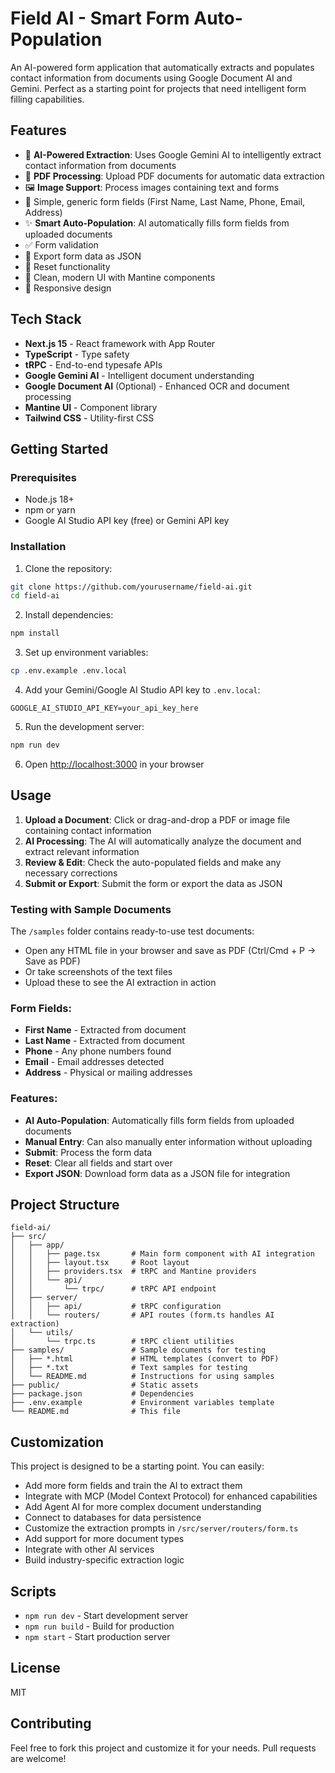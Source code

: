 # Field AI - Smart Form Auto-Population

An AI-powered form application that automatically extracts and populates contact information from documents using Google Document AI and Gemini. Perfect as a starting point for projects that need intelligent form filling capabilities.

## Features

- 🤖 **AI-Powered Extraction**: Uses Google Gemini AI to intelligently extract contact information from documents
- 📄 **PDF Processing**: Upload PDF documents for automatic data extraction
- 🖼️ **Image Support**: Process images containing text and forms
- 📝 Simple, generic form fields (First Name, Last Name, Phone, Email, Address)
- ✨ **Smart Auto-Population**: AI automatically fills form fields from uploaded documents
- ✅ Form validation
- 💾 Export form data as JSON
- 🔄 Reset functionality
- 🎨 Clean, modern UI with Mantine components
- 📱 Responsive design

## Tech Stack

- **Next.js 15** - React framework with App Router
- **TypeScript** - Type safety
- **tRPC** - End-to-end typesafe APIs
- **Google Gemini AI** - Intelligent document understanding
- **Google Document AI** (Optional) - Enhanced OCR and document processing
- **Mantine UI** - Component library
- **Tailwind CSS** - Utility-first CSS

## Getting Started

### Prerequisites

- Node.js 18+
- npm or yarn
- Google AI Studio API key (free) or Gemini API key

### Installation

1. Clone the repository:
```bash
git clone https://github.com/yourusername/field-ai.git
cd field-ai
```

2. Install dependencies:
```bash
npm install
```

3. Set up environment variables:
```bash
cp .env.example .env.local
```

4. Add your Gemini/Google AI Studio API key to `.env.local`:
```
GOOGLE_AI_STUDIO_API_KEY=your_api_key_here
```

5. Run the development server:
```bash
npm run dev
```

6. Open [http://localhost:3000](http://localhost:3000) in your browser

## Usage

1. **Upload a Document**: Click or drag-and-drop a PDF or image file containing contact information
2. **AI Processing**: The AI will automatically analyze the document and extract relevant information
3. **Review & Edit**: Check the auto-populated fields and make any necessary corrections
4. **Submit or Export**: Submit the form or export the data as JSON

### Testing with Sample Documents

The `/samples` folder contains ready-to-use test documents:
- Open any HTML file in your browser and save as PDF (Ctrl/Cmd + P → Save as PDF)
- Or take screenshots of the text files
- Upload these to see the AI extraction in action

### Form Fields:
- **First Name** - Extracted from document
- **Last Name** - Extracted from document
- **Phone** - Any phone numbers found
- **Email** - Email addresses detected
- **Address** - Physical or mailing addresses

### Features:
- **AI Auto-Population**: Automatically fills form fields from uploaded documents
- **Manual Entry**: Can also manually enter information without uploading
- **Submit**: Process the form data
- **Reset**: Clear all fields and start over
- **Export JSON**: Download form data as a JSON file for integration

## Project Structure

```
field-ai/
├── src/
│   ├── app/
│   │   ├── page.tsx       # Main form component with AI integration
│   │   ├── layout.tsx     # Root layout
│   │   ├── providers.tsx  # tRPC and Mantine providers
│   │   └── api/
│   │       └── trpc/      # tRPC API endpoint
│   ├── server/
│   │   ├── api/           # tRPC configuration
│   │   └── routers/       # API routes (form.ts handles AI extraction)
│   └── utils/
│       └── trpc.ts        # tRPC client utilities
├── samples/               # Sample documents for testing
│   ├── *.html             # HTML templates (convert to PDF)
│   ├── *.txt              # Text samples for testing
│   └── README.md          # Instructions for using samples
├── public/                # Static assets
├── package.json           # Dependencies
├── .env.example           # Environment variables template
└── README.md              # This file
```

## Customization

This project is designed to be a starting point. You can easily:
- Add more form fields and train the AI to extract them
- Integrate with MCP (Model Context Protocol) for enhanced capabilities
- Add Agent AI for more complex document understanding
- Connect to databases for data persistence
- Customize the extraction prompts in `/src/server/routers/form.ts`
- Add support for more document types
- Integrate with other AI services
- Build industry-specific extraction logic

## Scripts

- `npm run dev` - Start development server
- `npm run build` - Build for production
- `npm start` - Start production server

## License

MIT

## Contributing

Feel free to fork this project and customize it for your needs. Pull requests are welcome!
